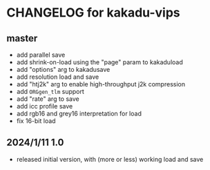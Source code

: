 # CHANGELOG for kakadu-vips

## master

- add parallel save
- add shrink-on-load using the "page" param to kakaduload
- add "options" arg to kakadusave
- add resolution load and save
- add "htj2k" arg to enable high-throughput j2k compression
- add `ORGgen_tlm` support 
- add "rate" arg to save
- add icc profile save
- add rgb16 and grey16 interpretation for load
- fix 16-bit load

## 2024/1/11 1.0

- released initial version, with (more or less) working load and save
